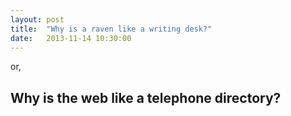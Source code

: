 ```yaml
---
layout: post
title:  "Why is a raven like a writing desk?"
date:   2013-11-14 10:30:00
---
```

or, 

## Why is the web like a telephone directory? ##
